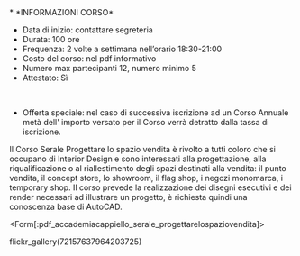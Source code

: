 <div id='aside'>
* *INFORMAZIONI CORSO*
&nbsp;

* Data di inizio: contattare segreteria
* Durata: 100 ore
* Frequenza: 2 volte a settimana nell’orario 18:30-21:00 
* Costo del corso: nel pdf informativo
* Numero max partecipanti 12, numero minimo 5
* Attestato: Sì

&nbsp;

* Offerta speciale: nel caso di successiva iscrizione ad un Corso Annuale metà dell' importo versato per il Corso verrà detratto dalla tassa di iscrizione.

</div>

Il Corso Serale Progettare lo spazio vendita è rivolto a tutti coloro che si occupano di Interior Design e sono interessati alla progettazione, alla riqualificazione o al riallestimento degli spazi destinati alla vendita: il punto vendita, il concept store, lo showroom, il flag shop, i negozi monomarca, i temporary shop.
Il corso prevede la realizzazione dei disegni esecutivi e dei render necessari ad illustrare un progetto, è richiesta quindi una conoscenza base di AutoCAD.


<Form[:pdf_accademiacappiello_serale_progettarelospaziovendita]>

flickr_gallery(72157637964203725)